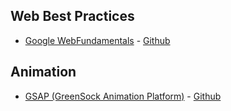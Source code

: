## Web Best Practices

* [Google WebFundamentals](https://developers.google.com/web/fundamentals) - [Github](https://github.com/google/WebFundamentals)

## Animation

* [GSAP (GreenSock Animation Platform)](https://greensock.com/) - [Github](https://github.com/greensock/GreenSock-JS)